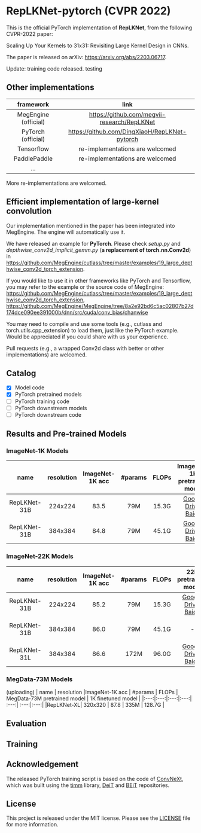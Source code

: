 # RepLKNet-pytorch (CVPR 2022)

This is the official PyTorch implementation of **RepLKNet**, from the following CVPR-2022 paper:

Scaling Up Your Kernels to 31x31: Revisiting Large Kernel Design in CNNs.

The paper is released on arXiv: https://arxiv.org/abs/2203.06717.

Update: training code released. testing

## Other implementations

| framework | link |
|:---:|:---:|
|MegEngine (official)|https://github.com/megvii-research/RepLKNet|
|PyTorch (official)|https://github.com/DingXiaoH/RepLKNet-pytorch|
|Tensorflow| re-implementations are welcomed |
|PaddlePaddle  | re-implementations are welcomed |
| ... | |

More re-implementations are welcomed.

## Efficient implementation of large-kernel convolution

Our implementation mentioned in the paper has been integrated into MegEngine. The engine will automatically use it.

We have released an example for **PyTorch**. Please check *setup.py* and *depthwise_conv2d_implicit_gemm.py* (**a replacement of torch.nn.Conv2d**) in https://github.com/MegEngine/cutlass/tree/master/examples/19_large_depthwise_conv2d_torch_extension.

If you would like to use it in other frameworks like PyTorch and Tensorflow, you may refer to the example or the source code of MegEngine:
https://github.com/MegEngine/cutlass/tree/master/examples/19_large_depthwise_conv2d_torch_extension,
https://github.com/MegEngine/MegEngine/tree/8a2e92bd6c5ac02807b27d174dce090ee391000b/dnn/src/cuda/conv_bias/chanwise

You may need to compile and use some tools (e.g., cutlass and torch.utils.cpp_extension) to load them, just like the PyTorch example. Would be appreciated if you could share with us your experience.

Pull requests (e.g., a wrapped Conv2d class with better or other implementations) are welcomed.

## Catalog
- [x] Model code
- [x] PyTorch pretrained models
- [ ] PyTorch training code
- [ ] PyTorch downstream models
- [ ] PyTorch downstream code

<!-- ✅ ⬜️  -->

## Results and Pre-trained Models

### ImageNet-1K Models

| name | resolution |ImageNet-1K acc | #params | FLOPs | ImageNet-1K pretrained model |
|:---:|:---:|:---:|:---:| :---:|:---:|
|RepLKNet-31B|224x224|83.5| 79M   |  15.3G   |[Google Drive](https://drive.google.com/file/d/1azQUiCxK9feYVkkrPqwVPBtNsTzDrX7S/view?usp=sharing), [Baidu](https://pan.baidu.com/s/1gspbbfqooMtegt_DO1TUeA?pwd=lknt)|
|RepLKNet-31B|384x384|84.8| 79M   |  45.1G   |[Google Drive](https://drive.google.com/file/d/1vo-P3XB6mRLUeDzmgv90dOu73uCeLfZN/view?usp=sharing), [Baidu](https://pan.baidu.com/s/1WhLaCKKv4NuKc3qMYECOIQ?pwd=lknt)|



### ImageNet-22K Models

| name | resolution |ImageNet-1K acc | #params | FLOPs | 22K pretrained model | 1K finetuned model |
|:---:|:---:|:---:|:---:| :---:|:---:|:---:|
|RepLKNet-31B|224x224|  85.2  |  79M  |  15.3G  |[Google Drive](https://drive.google.com/file/d/1PYJiMszZYNrkZOeYwjccvxX8UHMALB7z/view?usp=sharing), [Baidu](https://pan.baidu.com/s/1YiQSn7VJDiNWX1IWg19O6g?pwd=lknt)|[Google Drive](https://drive.google.com/file/d/1DslZ2voXZQR1QoFY9KnbsHAeF84hzS0s/view?usp=sharing), [Baidu](https://pan.baidu.com/s/169wDunCdop-jQM8K-AX27g?pwd=lknt)|
|RepLKNet-31B|384x384|  86.0  |  79M  | 45.1G   | - |[Google Drive](https://drive.google.com/file/d/1Sc46BWdXXm2fVP-K_hKKU_W8vAB-0duX/view?usp=sharing), [Baidu](https://pan.baidu.com/s/11-F3JIKEzSOU7KUhebUWEQ?pwd=lknt)|
|RepLKNet-31L|384x384|  86.6  |  172M  |  96.0G  |[Google Drive](https://drive.google.com/file/d/16jcPsPwo5rko7ojWS9k_W-svHX-iFknY/view?usp=sharing), [Baidu](https://pan.baidu.com/s/1KWazk_cOVYoLuuVJc_9HxA?pwd=lknt)|[Google Drive](https://drive.google.com/file/d/1JYXoNHuRvC33QV1pmpzMTKEni1hpWfBl/view?usp=sharing), [Baidu](https://pan.baidu.com/s/1MWIsPXJJV4mTEtgcKv3F3w?pwd=lknt)|


### MegData-73M Models
(uploading)
| name | resolution |ImageNet-1K acc | #params | FLOPs | MegData-73M pretrained model | 1K finetuned model |
|:---:|:---:|:---:|:---:| :---:| :---:|:---:|
|RepLKNet-XL| 320x320 | 87.8 | 335M | 128.7G | 



## Evaluation


## Training

## Acknowledgement
The released PyTorch training script is based on the code of [ConvNeXt](https://github.com/facebookresearch/ConvNeXt), which was built using the [timm](https://github.com/rwightman/pytorch-image-models) library, [DeiT](https://github.com/facebookresearch/deit) and [BEiT](https://github.com/microsoft/unilm/tree/master/beit) repositories. 

## License
This project is released under the MIT license. Please see the [LICENSE](LICENSE) file for more information.




